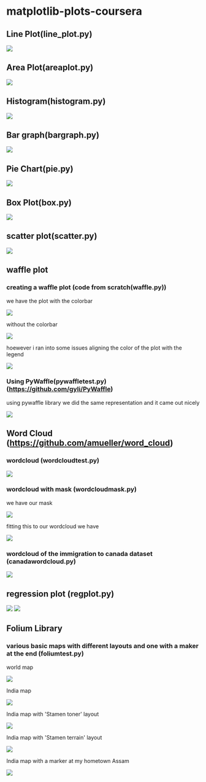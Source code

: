 # matplotlib-plots-coursera

## Line Plot(line_plot.py)

![](images/Haiti_Canada_immi.jpg)

## Area Plot(areaplot.py)

![](images/areaplot.png)

## Histogram(histogram.py)

![](images/histogram.png)

## Bar graph(bargraph.py)

![](images/barplot.png)

## Pie Chart(pie.py)

![](images/piechart.png)

## Box Plot(box.py)

![](images/box.png)

## scatter plot(scatter.py)

![](images/scatter.png)

## waffle plot
### creating a waffle plot  (code from scratch(waffle.py))

we have the plot with the colorbar

![](images/waffle.png)

without the colorbar

![](images/waffle1.png)

hoewever i ran into some issues aligning the color of the plot with the legend 



![](images/waffle2.png)

### Using PyWaffle(pywaffletest.py) (https://github.com/gyli/PyWaffle)

using pywaffle library we did the same representation and it came out nicely

![](images/test.png)

## Word Cloud  (https://github.com/amueller/word_cloud)

### wordcloud (wordcloudtest.py)

![](images/wordcloud.png)

### wordcloud with mask (wordcloudmask.py)

we have our mask

![](images/alice_mask.png)

fitting this to our wordcloud we have

![](images/wordcloudmask.png)

###  wordcloud of the immigration to canada dataset (canadawordcloud.py)

![](images/wordcloudcanada.png)

## regression plot (regplot.py)

![](images/regplot.png)
![](images/regplot1.png)

## Folium Library
### various basic maps with different layouts and one with a maker at the end (foliumtest.py)

world map

![](images/worldmap.png)

India map

![](images/basicindia.png)

India map with 'Stamen toner' layout

![](images/toner.png)

India map with 'Stamen terrain' layout

![](images/terrain.png)

India map with a marker at my hometown Assam

![](images/marker.png)

